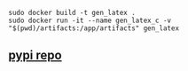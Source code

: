 ```
sudo docker build -t gen_latex .
sudo docker run -it --name gen_latex_c -v "$(pwd)/artifacts:/app/artifacts" gen_latex
```
## [pypi repo](https://test.pypi.org/project/astprintfib/0.1.1/)
